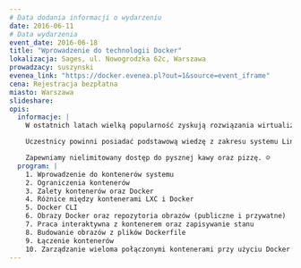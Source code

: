 ```yaml
---
# Data dodania informacji o wydarzeniu
date: 2016-06-11
# Data wydarzenia
event_date: 2016-06-18
title: "Wprowadzenie do technologii Docker"
lokalizacja: Sages, ul. Nowogrodzka 62c, Warszawa
prowadzacy: suszynski
evenea_link: "https://docker.evenea.pl?out=1&source=event_iframe"
cena: Rejestracja bezpłatna
miasto: Warszawa
slideshare:
opis:
  informacje: |
    W ostatnich latach wielką popularność zyskują rozwiązania wirtualizacji zasobów w oparciu o kontenery systemowe. Projekt Docker, wyróżniający się dojrzałością i powszechnością wykorzystania, jest to system kontenerów nastawiony na dostarczanie aplikacji jako gotowych rozwiązań. Naucz się wykorzystywać go w celu sprawnego i prostego dostarczania tego typu rozwiązań, czyli kontenerów zawierających usługi!

    Uczestnicy powinni posiadać podstawową wiedzę z zakresu systemu Linux, system operacyjny dla szkolenia to Ubuntu Desktop 14.04 LTS lub 16.04 LTS.

    Zapewniamy nielimitowany dostęp do pysznej kawy oraz pizzę. ☺
  program: |
    1. Wprowadzenie do kontenerów systemu
    2. Ograniczenia kontenerów
    3. Zalety kontenerów oraz Docker
    4. Różnice między kontenerami LXC i Docker
    5. Docker CLI
    6. Obrazy Docker oraz repozytoria obrazów (publiczne i przywatne)
    7. Praca interaktywna z kontenerem oraz zapisywanie stanu
    8. Budowanie obrazów z plików Dockerfile
    9. Łączenie kontenerów
    10. Zarządzanie wieloma połączonymi kontenerami przy użyciu Docker Compose
---
```

